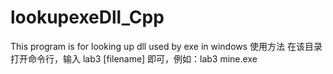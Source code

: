 # lookupexeDll_Cpp
This program is for looking up dll used by exe in windows
使用方法
在该目录打开命令行，输入
lab3 [filename]
即可，例如：lab3 mine.exe

